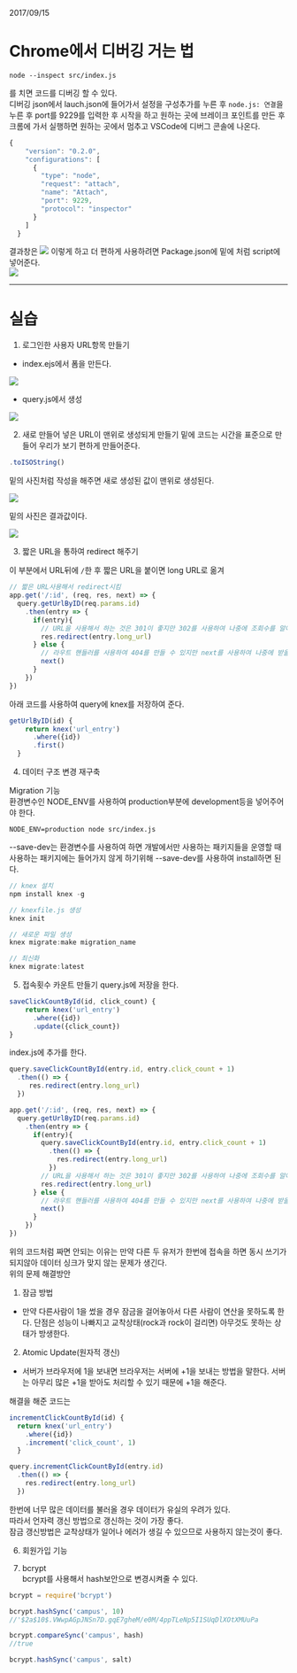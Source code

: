 2017/09/15

# Chrome에서 디버깅 거는 법
```node
node --inspect src/index.js
```
를 치면 코드를 디버깅 할 수 있다.  
디버깅 json에서 lauch.json에 들어가서 설정을 구성추가를 누른 후 `node.js: 연결`을 누른 후 port를 9229를 입력한 후 시작을 하고 원하는 곳에 브레이크 포인트를 만든 후 크롬에 가서 실행하면 원하는 곳에서 멈추고 VSCode에 디버그 콘솔에 나온다.  
```js
{
    "version": "0.2.0",
    "configurations": [
      {
        "type": "node",
        "request": "attach",
        "name": "Attach",
        "port": 9229,
        "protocol": "inspector"
      }
    ]
  }
```
결과창은
![](./img/debug.png)
이렇게 하고 더 편하게 사용하려면 Package.json에 밑에 처럼 script에 넣어준다.  
![](./img/pacjage.png)

- - -
# 실습
1. 로그인한 사용자 URL항목 만들기
- index.ejs에서 폼을 만든다.

![](./img/url.png)

- query.js에서 생성

![](./img/urlAdd.png)


2. 새로 만들어 넣은 URL이 맨위로 생성되게 만들기
밑에 코드는 시간을 표준으로 만들어 우리가 보기 편하게 만들어준다.  
```js
.toISOString()
```
밑의 사진처럼 작성을 해주면 새로 생성된 값이 맨위로 생성된다.  

![](./img/order.png)

밑의 사진은 결과값이다.  

![](./img/orderBy.png)

3. 짧은 URL을 통하여 redirect 해주기

이 부분에서 URL뒤에 `/`한 후 짧은 URL을 붙이면 long URL로 옮겨  
```js
// 짧은 URL사용해서 redirect시킴
app.get('/:id', (req, res, next) => {
  query.getUrlByID(req.params.id)
    .then(entry => {
      if(entry){
        // URL을 사용해서 하는 것은 301이 좋지만 302를 사용하여 나중에 조회수를 알아보기위해 302 사용
        res.redirect(entry.long_url)
      } else {
        // 라우트 핸들러를 사용하여 404를 만들 수 있지만 next를 사용하여 나중에 받을 수 있게 만들어놓음
        next()
      }
    })
})
```
아래 코드를 사용하여 query에 knex를 저장하여 준다.  
```js
getUrlByID(id) {
    return knex('url_entry')
      .where({id})
      .first()
  }
```

4. 데이터 구조 변경 재구축  

Migration 기능  
환경변수인 NODE_ENV를 사용하여 production부분에 development등을 넣어주어야 한다.  
```
NODE_ENV=production node src/index.js
```

--save-dev는 환경변수를 사용하여 하면 개발에서만 사용하는 패키지들을 운영할 때 사용하는 패키지에는 들어가지 않게 하기위해 --save-dev를 사용하여 install하면 된다.  

```js
// knex 설치
npm install knex -g

// knexfile.js 생성
knex init

// 새로운 파일 생성
knex migrate:make migration_name

// 최신화
knex migrate:latest
``` 

5. 접속횟수 카운트 만들기
query.js에 저장을 한다.
```js
saveClickCountById(id, click_count) {
    return knex('url_entry')
      .where({id})
      .update({click_count})
}
```
index.js에 추가를 한다.
```js
query.saveClickCountById(entry.id, entry.click_count + 1)
  .then(() => {
     res.redirect(entry.long_url)
  })
```
```js
app.get('/:id', (req, res, next) => {
  query.getUrlByID(req.params.id)
    .then(entry => {
      if(entry){
        query.saveClickCountById(entry.id, entry.click_count + 1)
          .then(() => {
            res.redirect(entry.long_url)
          })
        // URL을 사용해서 하는 것은 301이 좋지만 302를 사용하여 나중에 조회수를 알아보기위해 302 사용
        res.redirect(entry.long_url)
      } else {
        // 라우트 핸들러를 사용하여 404를 만들 수 있지만 next를 사용하여 나중에 받을 수 있게 만들어놓음
        next()
      }
    })
})
```
위의 코드처럼 짜면 안되는 이유는 만약 다른 두 유저가 한번에 접속을 하면 동시 쓰기가 되지않아 데이터 싱크가 맞지 않는 문제가 생긴다.  
위의 문제 해결방안
1. 잠금 방법
 - 만약 다른사람이 1을 썼을 경우 잠금을 걸어놓아서 다른 사람이 연산을 못하도록 한다. 단점은 성능이 나빠지고 교착상태(rock과 rock이 걸리면) 아무것도 못하는 상태가 방생한다.  
2. Atomic Update(원자적 갱신)  
  - 서버가 브라우저에 1을 보내면 브라우저는 서버에 +1을 보내는 방법을 말한다. 서버는 아무리 많은 +1을 받아도 처리할 수 있기 때문에 +1을 해준다.  

해결을 해준 코드는 
```js
incrementClickCountById(id) {
  return knex('url_entry')
    .where({id})
    .increment('click_count', 1)
  }
```

```js
query.incrementClickCountById(entry.id)
  .then(() => {
    res.redirect(entry.long_url)
  })
```

한번에 너무 많은 데이터를 불러올 경우 데이터가 유실의 우려가 있다.  
따라서 언자력 갱신 방법으로 갱신하는 것이 가장 좋다.  
잠금 갱신방법은 교착상태가 일어나 에러가 생길 수 있으므로 사용하지 않는것이 좋다.  

6. 회원가입 기능


7. bcrypt  
bcrypt를 사용해서 hash보안으로 변경시켜줄 수 있다.  
```js
bcrypt = require('bcrypt')

bcrypt.hashSync('campus', 10)
//'$2a$10$.VWwpAGpJNSn7D.gqE7gheM/e0M/4ppTLeNp5I1SUqDlXOtXMUuPa

bcrypt.compareSync('campus', hash)
//true

bcrypt.hashSync('campus', salt)
```
